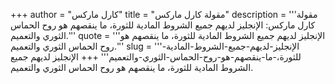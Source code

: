 +++
author = "كارل ماركس"
title = "مقولة كارل ماركس"
description = '''مقولة كارل ماركس: الإنجليز لديهم جميع الشروط المادية للثورة، ما ينقصهم هو روح الحماس الثوري والتعميم.'''
quote = '''الإنجليز لديهم جميع الشروط المادية للثورة، ما ينقصهم هو روح الحماس الثوري والتعميم.'''
slug = '''الإنجليز-لديهم-جميع-الشروط-المادية-للثورة،-ما-ينقصهم-هو-روح-الحماس-الثوري-والتعميم'''
+++
الإنجليز لديهم جميع الشروط المادية للثورة، ما ينقصهم هو روح الحماس الثوري والتعميم.
